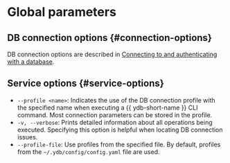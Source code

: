 # Global parameters

## DB connection options {#connection-options}

DB connection options are described in [Connecting to and authenticating with a database](../../connect.md#command-line-pars).

## Service options {#service-options}

* `--profile <name>`: Indicates the use of the DB connection profile with the specified name when executing a {{ ydb-short-name }} CLI command. Most connection parameters can be stored in the profile.
* `-v, --verbose`: Prints detailed information about all operations being executed. Specifying this option is helpful when locating DB connection issues.
* `--profile-file`: Use profiles from the specified file. By default, profiles from the `~/.ydb/config/config.yaml` file are used.
